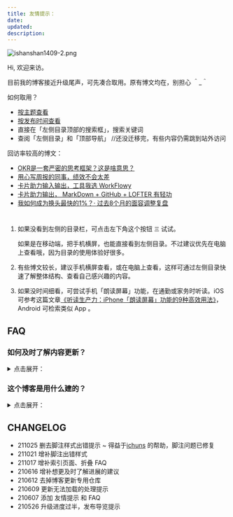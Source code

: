 ```yaml
---
title: 友情提示：
date: 
updated: 
description: 
---
```





![ishanshan1409-2.png](https://ishanshan.zoomquiet.top/share/ishanshan1409-2.png?imageView2/2/w/400 ':size=100')





Hi, 欢迎来访。

目前我的博客接近升级尾声，可先凑合取用。原有博文均在，别担心 ＾_＾

如何取用？

- [按主题查看](_sidebar)
- [按发布时间查看](index_update)
- 直接在「左侧目录顶部的搜索框」，搜索关键词
- 查阅「左侧目录」和「顶部导航」 //还没迁移完，有些内容仍需跳到站外访问

回访率较高的博文：

* [OKR是一套严密的思考框架？这是啥意思？](cmty/tips_MBOKRframe)
* [用心写周报的同事，绩效不会太差](selfedu/TipsWeekly)
* [卡片助力输入输出，工具我选 WorkFlowy](selfedu/HbOutputWorkFlowy)
* [卡片助力输出， MarkDown + GitHub + LOFTER 有轻功](wr/HbOutputbyCards)
* [我如何成为换头最快的1%？· 过去8个月的面容调整复盘](selfedu/RevFacialGrowth)



#



1. 如果没看到左侧的目录栏，可点击左下角这个按钮 `三` 试试。

    如果是在移动端，把手机横屏，也能直接看到左侧目录。不过建议优先在电脑上查看哦，因为目录的使用体验好很多。


2. 有些博文较长，建议手机横屏查看，或在电脑上查看，这样可通过左侧目录快速了解整体结构、查看自己感兴趣的内容。

3. 如果没时间细看，可尝试手机「朗读屏幕」功能，在通勤或家务时听读。iOS 可参考这篇文章[《听读生产力：iPhone「朗读屏幕」功能的9种高效用法》](https://mp.weixin.qq.com/s/jPsZxS0LXCRChrKXJ8-r0g)， Android 可检索类似 App 。

## FAQ



### 如何及时了解内容更新？
<details>
<summary> 点击展开：  </summary>




如果你希望了解整个博客主要有哪些更新，可以留意这个页面：

[内容更新列表](index_update)

接下来如果有较大更新，比如发布了新博文，或者对已有博文做了较大迭代，我都会更新到上述「内容更新列表」。


如果你有比较关注的主题，希望及时了解更新，欢迎到 GitHub watch 对应仓库 ：[https://github.com/ishanshan](https://github.com/ishanshan)



<br>

[embed](about/_eb_outputchannel_card.md ':include')

</details>



### 这个博客是用什么建的？

<details>
<summary> 点击展开：  </summary>

是用 [docsify](https://docsify.js.org/#/) + [GitHub](https://docsify.js.org/#/deploy?id=github-pages) 。


超级感谢给我推荐 docsify 的 [@梁超](http://liangchao.site/)、耐心地帮我实现好些需求的 [@竹间漪](https://mp.weixin.qq.com/s/cfDiyg8K5jsH3MWvo2whaQ) 。

没有他们，估计很难这么快用上：D


</details>





## CHANGELOG

- 211025 删去脚注样式出错提示 ~ 得益于[ichuns](https://github.com/ichuns) 的帮助，脚注问题已修复
- 211021 增补脚注出错样式
- 211017 增补索引页面、折叠 FAQ
- 210616 增补想更及时了解进展的建议
- 210612 去掉博客更新专用仓库
- 210609 更新无法加载的处理提示
- 210607 添加 友情提示 和 FAQ
- 210526 升级进度过半，发布导览提示

